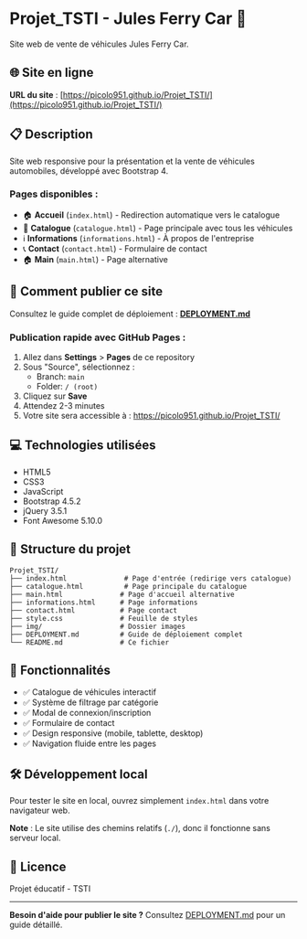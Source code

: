 # Projet_TSTI - Jules Ferry Car 🚗

Site web de vente de véhicules Jules Ferry Car.

## 🌐 Site en ligne

**URL du site** : [https://picolo951.github.io/Projet_TSTI/](https://picolo951.github.io/Projet_TSTI/)

## 📋 Description

Site web responsive pour la présentation et la vente de véhicules automobiles, développé avec Bootstrap 4.

### Pages disponibles :
- 🏠 **Accueil** (`index.html`) - Redirection automatique vers le catalogue
- 🚗 **Catalogue** (`catalogue.html`) - Page principale avec tous les véhicules
- ℹ️ **Informations** (`informations.html`) - À propos de l'entreprise
- 📞 **Contact** (`contact.html`) - Formulaire de contact
- 🏠 **Main** (`main.html`) - Page alternative

## 🚀 Comment publier ce site

Consultez le guide complet de déploiement : **[DEPLOYMENT.md](./DEPLOYMENT.md)**

### Publication rapide avec GitHub Pages :

1. Allez dans **Settings** > **Pages** de ce repository
2. Sous "Source", sélectionnez :
   - Branch: `main`
   - Folder: `/ (root)`
3. Cliquez sur **Save**
4. Attendez 2-3 minutes
5. Votre site sera accessible à : https://picolo951.github.io/Projet_TSTI/

## 💻 Technologies utilisées

- HTML5
- CSS3
- JavaScript
- Bootstrap 4.5.2
- jQuery 3.5.1
- Font Awesome 5.10.0

## 📁 Structure du projet

```
Projet_TSTI/
├── index.html              # Page d'entrée (redirige vers catalogue)
├── catalogue.html          # Page principale du catalogue
├── main.html              # Page d'accueil alternative
├── informations.html      # Page informations
├── contact.html           # Page contact
├── style.css              # Feuille de styles
├── img/                   # Dossier images
├── DEPLOYMENT.md          # Guide de déploiement complet
└── README.md              # Ce fichier
```

## 🎯 Fonctionnalités

- ✅ Catalogue de véhicules interactif
- ✅ Système de filtrage par catégorie
- ✅ Modal de connexion/inscription
- ✅ Formulaire de contact
- ✅ Design responsive (mobile, tablette, desktop)
- ✅ Navigation fluide entre les pages

## 🛠️ Développement local

Pour tester le site en local, ouvrez simplement `index.html` dans votre navigateur web.

**Note** : Le site utilise des chemins relatifs (`./`), donc il fonctionne sans serveur local.

## 📝 Licence

Projet éducatif - TSTI

---

**Besoin d'aide pour publier le site ?** Consultez [DEPLOYMENT.md](./DEPLOYMENT.md) pour un guide détaillé.
